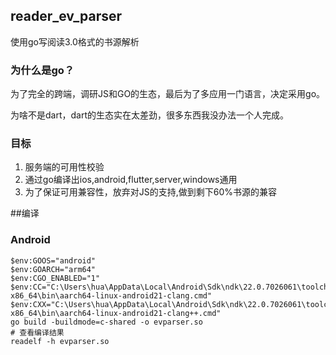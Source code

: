 ## reader_ev_parser

使用go写阅读3.0格式的书源解析  

### 为什么是go？  
为了完全的跨端，调研JS和GO的生态，最后为了多应用一门语言，决定采用go。  

为啥不是dart，dart的生态实在太差劲，很多东西我没办法一个人完成。  

### 目标 
1. 服务端的可用性校验  
2. 通过go编译出ios,android,flutter,server,windows通用  
3. 为了保证可用兼容性，放弃对JS的支持,做到剩下60%书源的兼容  

##编译
### Android
```shell
$env:GOOS="android"
$env:GOARCH="arm64"
$env:CGO_ENABLED="1"
$env:CC="C:\Users\hua\AppData\Local\Android\Sdk\ndk\22.0.7026061\toolchains\llvm\prebuilt\windows-x86_64\bin\aarch64-linux-android21-clang.cmd"
$env:CXX="C:\Users\hua\AppData\Local\Android\Sdk\ndk\22.0.7026061\toolchains\llvm\prebuilt\windows-x86_64\bin\aarch64-linux-android21-clang++.cmd"
go build -buildmode=c-shared -o evparser.so
# 查看编译结果
readelf -h evparser.so
```